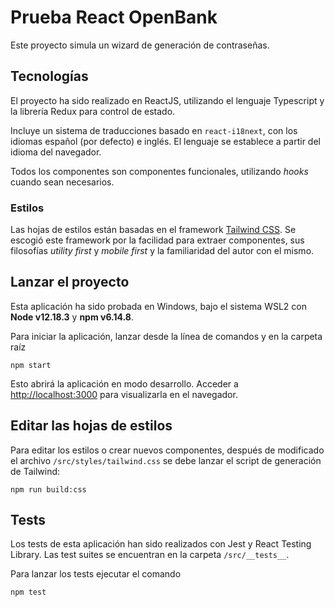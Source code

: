# Prueba React OpenBank

Este proyecto simula un wizard de generación de contraseñas.

## Tecnologías

El proyecto ha sido realizado en ReactJS, utilizando el lenguaje Typescript y la librería Redux para control de estado.

Incluye un sistema de traducciones basado en `react-i18next`, con los idiomas español (por defecto) e inglés. El lenguaje se establece a partir del idioma del navegador.

Todos los componentes son componentes funcionales, utilizando _hooks_ cuando sean necesarios.

### Estilos

Las hojas de estilos están basadas en el framework [Tailwind CSS](https://tailwindcss.com/). Se escogió este framework por la facilidad para extraer componentes, sus filosofías _utility first_ y _mobile first_ y la familiaridad del autor con el mismo.

## Lanzar el proyecto

Esta aplicación ha sido probada en Windows, bajo el sistema WSL2 con **Node v12.18.3** y **npm v6.14.8**.

Para iniciar la aplicación, lanzar desde la línea de comandos y en la carpeta raíz

`npm start`

Esto abrirá la aplicación en modo desarrollo. Acceder a [http://localhost:3000](http://localhost:3000) para visualizarla en el navegador.

## Editar las hojas de estilos

Para editar los estilos o crear nuevos componentes, después de modificado el archivo `/src/styles/tailwind.css` se debe lanzar el script de generación de Tailwind:

`npm run build:css`

## Tests

Los tests de esta aplicación han sido realizados con Jest y React Testing Library. Las test suites se encuentran en la carpeta `/src/__tests__`.

Para lanzar los tests ejecutar el comando

`npm test`
